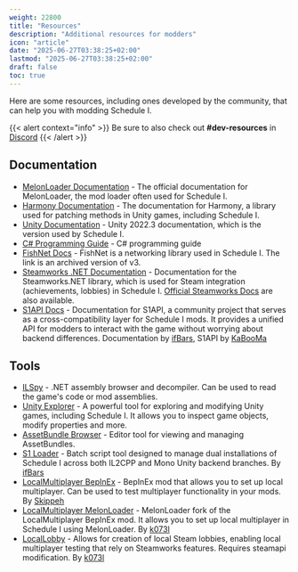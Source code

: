 ```yaml
---
weight: 22800
title: "Resources"
description: "Additional resources for modders"
icon: "article"
date: "2025-06-27T03:38:25+02:00"
lastmod: "2025-06-27T03:38:25+02:00"
draft: false
toc: true
---
```


Here are some resources, including ones developed by the community, that can help you with modding Schedule I.

{{< alert context="info" >}}
Be sure to also check out <b>#dev-resources</b> in <a href="https://discord.gg/9Z5RKEYSzq">Discord</a>
{{< /alert >}}

## Documentation
- [MelonLoader Documentation](https://melonwiki.xyz/) - The official documentation for MelonLoader, the mod loader often used for Schedule I.
- [Harmony Documentation](https://harmony.pardeike.net/) - The documentation for Harmony, a library used for patching methods in Unity games, including Schedule I.
- [Unity Documentation](https://docs.unity3d.com/2022.3/Documentation/Manual/index.html) - Unity 2022.3 documentation, which is the version used by Schedule I.
- [C# Programming Guide](https://docs.microsoft.com/en-us/dotnet/csharp/) - C# programming guide
- [FishNet Docs](https://web.archive.org/web/20240324100202/https://fish-networking.gitbook.io/docs/) - FishNet is a networking library used in Schedule I. The link is an archived version of v3. 
- [Steamworks .NET Documentation](https://steamworks.github.io/) - Documentation for the Steamworks.NET library, which is used for Steam integration (achievements, lobbies) in Schedule I. [Official Steamworks Docs](https://partner.steamgames.com/doc/api) are also available.
- [S1API Docs](https://ifbars.github.io/S1API-docs/) - Documentation for S1API, a community project that serves as a cross-compatibility layer for Schedule I mods. It provides a unified API for modders to interact with the game without worrying about backend differences. Documentation by [ifBars](https://github.com/ifBars), S1API by [KaBooMa](https://github.com/KaBooMa)

## Tools
- [ILSpy](https://github.com/icsharpcode/ILSpy) - .NET assembly browser and decompiler. Can be used to read the game's code or mod assemblies.
- [Unity Explorer](https://github.com/yukieiji/UnityExplorer) - A powerful tool for exploring and modifying Unity games, including Schedule I. It allows you to inspect game objects, modify properties and more.
- [AssetBundle Browser](https://github.com/Unity-Technologies/AssetBundles-Browser) - Editor tool for viewing and managing AssetBundles.
- [S1 Loader](https://github.com/ifBars/S1-Loader) - Batch script tool designed to manage dual installations of Schedule I across both IL2CPP and Mono Unity backend branches. By [ifBars](https://github.com/ifBars)
- [LocalMultiplayer BepInEx](https://github.com/Skippeh/Schedule1RealRadioMod/tree/main/LocalMultiplayer) - BepInEx mod that allows you to set up local multiplayer. Can be used to test multiplayer functionality in your mods. By [Skippeh](https://github.com/Skippeh)
- [LocalMultiplayer MelonLoader](https://github.com/k073l/LocalMultiplayer) - MelonLoader fork of the LocalMultiplayer BepInEx mod. It allows you to set up local multiplayer in Schedule I using MelonLoader. By [k073l](https://github.com/k073l)
- [LocalLobby](https://github.com/k073l/LocalLobby) - Allows for creation of local Steam lobbies, enabling local multiplayer testing that rely on Steamworks features. Requires steamapi modification. By [k073l](https://github.com/k073l)

